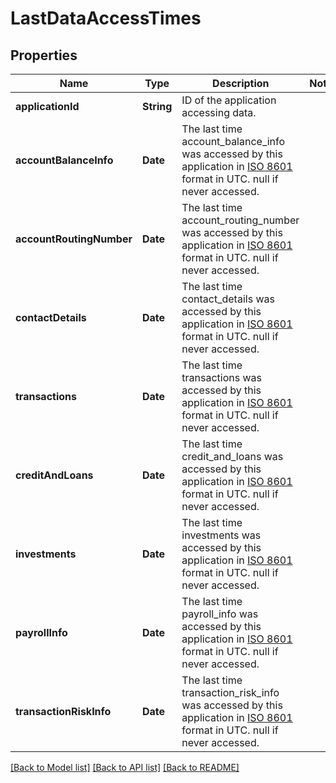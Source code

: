 # LastDataAccessTimes

## Properties
Name | Type | Description | Notes
------------ | ------------- | ------------- | -------------
**applicationId** | **String** | ID of the application accessing data. | 
**accountBalanceInfo** | **Date** | The last time account_balance_info was accessed by this application in [ISO 8601](https://wikipedia.org/wiki/ISO_8601) format in UTC. null if never accessed. | 
**accountRoutingNumber** | **Date** | The last time account_routing_number was accessed by this application in [ISO 8601](https://wikipedia.org/wiki/ISO_8601) format in UTC. null if never accessed. | 
**contactDetails** | **Date** | The last time contact_details was accessed by this application in [ISO 8601](https://wikipedia.org/wiki/ISO_8601) format in UTC. null if never accessed. | 
**transactions** | **Date** | The last time transactions was accessed by this application in [ISO 8601](https://wikipedia.org/wiki/ISO_8601) format in UTC. null if never accessed. | 
**creditAndLoans** | **Date** | The last time credit_and_loans was accessed by this application in [ISO 8601](https://wikipedia.org/wiki/ISO_8601) format in UTC. null if never accessed. | 
**investments** | **Date** | The last time investments was accessed by this application in [ISO 8601](https://wikipedia.org/wiki/ISO_8601) format in UTC. null if never accessed. | 
**payrollInfo** | **Date** | The last time payroll_info was accessed by this application in [ISO 8601](https://wikipedia.org/wiki/ISO_8601) format in UTC. null if never accessed. | 
**transactionRiskInfo** | **Date** | The last time transaction_risk_info was accessed by this application in [ISO 8601](https://wikipedia.org/wiki/ISO_8601) format in UTC. null if never accessed. | 

[[Back to Model list]](../README.md#documentation-for-models) [[Back to API list]](../README.md#documentation-for-api-endpoints) [[Back to README]](../README.md)


